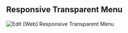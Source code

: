 ## Responsive Transparent Menu

![Edit [Web] Responsive Transparent Menu](../../gifs/nav/responsive-transparent-menu.gif)

